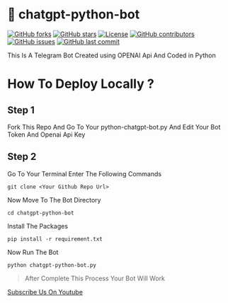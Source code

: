 # :robot: chatgpt-python-bot

[![GitHub forks](https://img.shields.io/github/forks/Armanidrisi/chatgpt-python-bot.svg?style=flat-square)](https://github.com/Armanidrisi/chatgpt-python-bot/network/members)
[![GitHub stars](https://img.shields.io/github/stars/Armanidrisi/chatgpt-python-bot.svg?style=flat-square)](https://github.com/Armanidrisi/chatgpt-python-bot/stargazers)
[![License](https://img.shields.io/github/license/Armanidrisi/chatgpt-python-bot.svg?style=flat-square)](https://github.com/Armanidrisi/chatgpt-python-bot/blob/main/LICENSE)
[![GitHub contributors](https://img.shields.io/github/contributors/Armanidrisi/chatgpt-python-bot.svg?style=flat-square)](https://github.com/Armanidrisi/chatgpt-python-bot/graphs/contributors)
[![GitHub issues](https://img.shields.io/github/issues/Armanidrisi/chatgpt-python-bot.svg?style=flat-square)](https://github.com/Armanidrisi/chatgpt-python-bot/issues)
[![GitHub last commit](https://img.shields.io/github/last-commit/Armanidrisi/chatgpt-python-bot.svg?style=flat-square)](https://github.com/Armanidrisi/chatgpt-python-bot/commits/main)


This Is A Telegram Bot Created using OPENAI Api And Coded in Python

# How To Deploy Locally ?
## Step 1
Fork This Repo And Go To Your python-chatgpt-bot.py And Edit Your Bot Token And Openai Api Key

## Step 2
Go To Your Terminal Enter The Following Commands


```git clone <Your Github Repo Url>```

Now Move To The Bot Directory


```cd chatgpt-python-bot```

Install The Packages

```pip install -r requirement.txt ```

Now Run The Bot

```python chatgpt-python-bot.py```

> After Complete This Process Your Bot Will Work

[Subscribe Us On Youtube](https://youtube.com/@Armanidrisi1)
